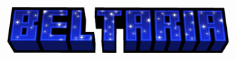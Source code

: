 <!-- <img src="https://cdn.discordapp.com/attachments/1076070369535995984/1104190792291078214/accueilb.png" alt="banner"/> -->
<img src="minecraft_title.png" alt="Beltaria logo"/>
